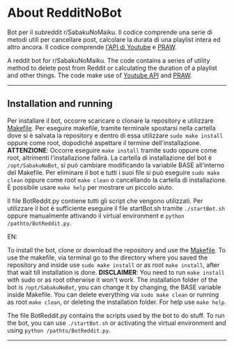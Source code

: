 # About RedditNoBot
Bot per il subreddit r/SabakuNoMaiku. Il codice comprende una serie di metodi utili per cancellare post, calcolare la durata di una playlist intera ed altro ancora. Il codice comprende [l'API di Youtube](https://developers.google.com/youtube/v3) e [PRAW](https://praw.readthedocs.io/en/stable/index.html). 

A reddit bot for r/SabakuNoMaiku. The code contains a series of utility method to delete post from Reddit or calculating the duration of a playlist and other things. The code make use of [Youtube API](https://developers.google.com/youtube/v3) and [PRAW](https://praw.readthedocs.io/en/stable/index.html).


---
## Installation and running
Per installare il bot, occorre scaricare o clonare la repository e utilizzare [Makefile](https://github.com/kiurem66/RedditNoBot/blob/main/Makefile). Per eseguire makefile, tramite terminale spostarsi nella cartella dove si è salvata la repository e dentro di essa utilizzare `sudo make install` oppure come root, dopodiché aspettare il termine dell'installazione.
**ATTENZIONE**: Occorre eseguire `make install` tramite sudo oppure come root, altrimenti l'installazione fallirà.
La cartella di installazione del bot è `/opt/SabakuNoBot`, si può cambiare modificando la variabile BASE all'interno del Makefile. Per eliminare il bot e tutti i suoi file si può eseguire `sudo make clean` oppure come root `make clean` o cancellando la cartella di installazione. È possibile usare `make help` per mostrare un piccolo aiuto.

Il file BotReddit.py contiene tutti gli script che vengono utilizzati. Per utilizzare il bot è sufficiente eseguire il file startBot.sh tramite `./startBot.sh` oppure manualmente attivando il virtual environment e `python /pathto/BotReddit.py`.

EN:

To install the bot, clone or download the repository and use the [Makefile](https://github.com/kiurem66/RedditNoBot/blob/main/Makefile). To use the makefile, via terminal go to the directory where you saved the repository and inside use `sudo make install` or as root `make install`, after that wait till installation is done. 
**DISCLAIMER**: You need to run `make install` with sudo or as root otherwise it won't work.
The installation folder of the bot is `/opt/SabakuNoBot`, you can change it by changing, the BASE variable inside Makefile. You can delete everything via `sudo make clean` or running as root `make clean`, or deleting the installation folder. For help use `make help`. 

The file BotReddit.py contains the scripts used by the bot to do stuff. To run the bot, you can use `./startBot.sh` or activating the virtual environment and using `python /pathto/BotReddit.py`.

---
